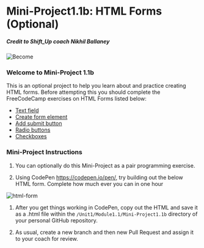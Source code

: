 # Mini-Project1.1b: HTML Forms (Optional)

##### Credit to Shift_Up coach Nikhil Ballaney
![Become](https://avatars2.githubusercontent.com/u/38302861?s=200&v=4)

### Welcome to Mini-Project 1.1b

This is an optional project to help you learn about and practice creating HTML forms. Before attempting this you should complete the FreeCodeCamp exercises on HTML Forms listed below:

- [Text field](https://www.freecodecamp.org/learn/responsive-web-design/basic-html-and-html5/create-a-text-field)
- [Create form element](https://www.freecodecamp.org/learn/responsive-web-design/basic-html-and-html5/create-a-form-element)
- [Add submit button](https://www.freecodecamp.org/learn/responsive-web-design/basic-html-and-html5/add-a-submit-button-to-a-form)
- [Radio buttons](https://www.freecodecamp.org/learn/responsive-web-design/basic-html-and-html5/create-a-set-of-radio-buttons)
- [Checkboxes](https://www.freecodecamp.org/learn/responsive-web-design/basic-html-and-html5/create-a-set-of-checkboxes)

### Mini-Project Instructions

1. You can optionally do this Mini-Project as a pair programming exercise. 

1. Using CodePen https://codepen.io/pen/, try building out the below HTML form. Complete how much ever you can in one hour

![html-form](https://user-images.githubusercontent.com/8469211/65740564-34252f80-e0b7-11e9-9004-34ee40a74e66.png)

1. After you get things working in CodePen, copy out the HTML and save it as a .html file within the `/Unit1/Module1.1/Mini-Project1.1b` directory of your personal GitHub repository.

1. As usual, create a new branch and then new Pull Request and assign it to your coach for review.

